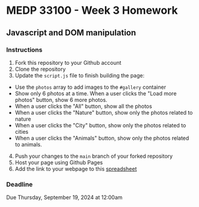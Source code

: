 # MEDP 33100 - Week 3 Homework
## Javascript and DOM manipulation

### Instructions 
1. Fork this repository to your Github account
2. Clone the repository
3. Update the `script.js` file to finish building the page:
- Use the `photos` array to add images to the `#gallery` container
- Show only 6 photos at a time. When a user clicks the "Load more photos" button, show 6 more photos.
- When a user clicks the "All" button, show all the photos
- When a user clicks the "Nature" button, show only the photos related to nature
- When a user clicks the "City" button, show only the photos related to cities
- When a user clicks the "Animals" button, show only the photos related to animals.
4. Push your changes to the `main` branch of your forked repository 
5. Host your page using Github Pages
5. Add the link to your webpage to this [spreadsheet](https://docs.google.com/spreadsheets/d/1ljYqvvO-DeHI4VusMOgymsxbPTgJBKeNCln1Mt7FOpQ/edit?usp=sharing)

### Deadline
Due Thursday, September 19, 2024 at 12:00am